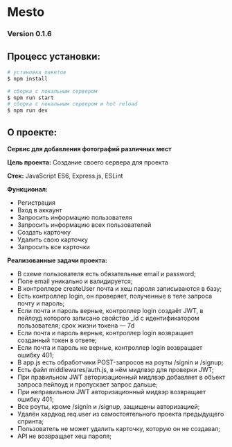 # Mesto 

### Version 0.1.6

## Процесс установки:

```bash
# установка пакетов
$ npm install

# сборка с локальным сервером
$ npm run start
# сборка с локальным сервером и hot reload
$ npm run dev
```

## О проекте: 

**Сервис для добавления фотографий различных мест**

**Цель проекта:** Создание своего сервера для проекта

**Стек:** JavaScript ES6, Express.js, ESLint

**Функционал:**

- Регистрация
- Вход в аккаунт
- Запросить информацию пользователя
- Запросить информацию всех пользователей
- Создать карточку
- Удалить свою карточку
- Запросить все карточки

**Реализованные задачи проекта:**

- В схеме пользователя есть обязательные email и password;
- Поле email уникально и валидируется;
- В контроллере createUser почта и хеш пароля записываются в базу;
- Есть контроллер login, он проверяет, полученные в теле запроса почту и пароль;
- Если почта и пароль верные, контроллер login создаёт JWT, в пейлоуд которого записано свойство _id с идентификатором пользователя; срок жизни токена — 7d
- Eсли почта и пароль верные, контроллер login возвращает созданный токен в ответе;
- Eсли почта и пароль не верные, контроллер login возвращает ошибку 401;
- В app.js есть обработчики POST-запросов на роуты /signin и /signup;
- Eсть файл middlewares/auth.js, в нём мидлвэр для проверки JWT;
- При правильном JWT авторизационный мидлвэр добавляет в объект запроса пейлоуд и пропускает запрос дальше;
- При неправильном JWT авторизационный мидвэр возвращает ошибку 401;
- Все роуты, кроме /signin и /signup, защищены авторизацией;
- Удалён хардкод req.user из самостоятельного проекта предыдущего спринта;
- Пользователь не может удалить карточку, которую он не создавал;
- API не возвращает хеш пароля;

